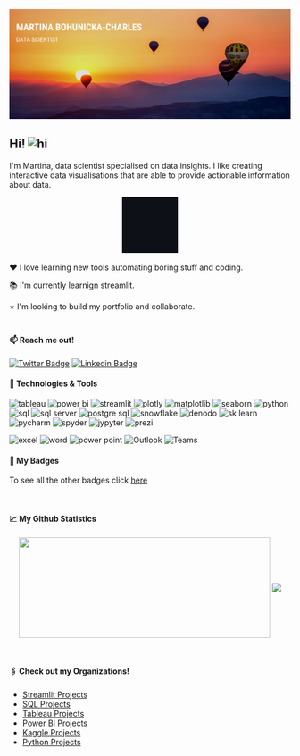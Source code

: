 ![Profile banner](https://github.com/mBohunickaCharles/mBohunickaCharles/blob/main/assets/banner.png)

## Hi! <img src="https://user-images.githubusercontent.com/1303154/88677602-1635ba80-d120-11ea-84d8-d263ba5fc3c0.gif" width="28px" height="28px" alt="hi">

I'm Martina, data scientist specialised on data insights. I like creating interactive data visualisations that are able to provide actionable information about data.

<p align="center">
<img height="100em" src="https://github.com/mBohunickaCharles/mBohunickaCharles/blob/main/assets/charts.gif"/> 
</p> 

❤️ I love learning new tools automating boring stuff and coding.

📚 I'm currently learnign streamlit.

⭐ I'm looking to build my portfolio and collaborate. <br><br/>

#### :mailbox: Reach me out!

[![Twitter Badge](https://img.shields.io/badge/-@MBohunicka-1ca0f1?style=plastic&labelColor=1ca0f1&logo=twitter&logoColor=white&link=https://twitter.com/MBohunicka)](https://twitter.com/MBohunicka) [![Linkedin Badge](https://img.shields.io/badge/-Martina_Bohunicka_Charles-0e76a8?style=plastic&labelColor=0e76a8&logo=linkedin&logoColor=white)](https://www.linkedin.com/in/martina-bohunická-charles-22b468b1//) <br/> 
    
#### :wrench: Technologies & Tools

![tableau](https://img.shields.io/badge/DataViz-Tableau-informational?style=plastic&logo=tableau&logoColor=white&color=045bab&link=https://public.tableau.com/app/profile/martina.bohunicka2479) ![power bi](https://img.shields.io/badge/DataViz-Power_BI-informational?style=plastic&logo=powerbi&logoColor=white&color=045bab) ![streamlit](https://img.shields.io/badge/DataViz-Streamlit-informational?style=plastic&logo=streamlit&logoColor=white&color=045bab) ![plotly](https://img.shields.io/badge/DataViz-Plotly-informational?style=plastic&logo=plotly&logoColor=white&color=045bab) ![matplotlib](https://img.shields.io/badge/DataViz-matplotlib-informational?style=plastic&logo=matplotlib&logoColor=white&color=045bab) ![seaborn](https://img.shields.io/badge/DataViz-seaborn-informational?style=plastic&logo=seaborn&logoColor=white&color=045bab) ![python](https://img.shields.io/badge/Code-python-informational?style=plastic&logo=python&logoColor=white&color=045bab) ![sql](https://img.shields.io/badge/Code-SQL-informational?style=plastic&logo=sql&logoColor=white&color=045bab) ![sql server](https://img.shields.io/badge/Database-Microsoft_SQL_Server-informational?style=plastic&logo=sqlserver&logoColor=white&color=045bab) ![postgre sql](https://img.shields.io/badge/Database-Postgre_SQL-informational?style=plastic&logo=postgresql&logoColor=white&color=045bab) ![snowflake](https://img.shields.io/badge/Cloud-Snowflake-informational?style=plastic&logo=snowflake&logoColor=white&color=045bab) ![denodo](https://img.shields.io/badge/Data_Virtualization-denodo-informational?style=plastic&logo=denodo&logoColor=white&color=045bab) ![sk learn](https://img.shields.io/badge/ML-Scikit_Learn-informational?style=plastic&logo=scikitlearn&logoColor=white&color=045bab) ![pycharm](https://img.shields.io/badge/IDE-PyCharm-informational?style=plastic&logo=pycharm&logoColor=white&color=045bab) ![spyder](https://img.shields.io/badge/IDE-Spyder-informational?style=plastic&logo=Spyder_IDE&logoColor=white&color=045bab) ![jypyter](https://img.shields.io/badge/IDE-Jupyter_Notebook-informational?style=plastic&logo=jupyter&logoColor=white&color=045bab) ![prezi](https://img.shields.io/badge/Presentation-Prezi-informational?style=plastic&logo=prezi&logoColor=white&color=045bab)
  
![excel](https://img.shields.io/badge/Microsoft_365-Excel-informational?style=plastic&logo=MicrosoftExcel&logoColor=white&color=f25022) ![word](https://img.shields.io/badge/Microsoft_365-Word-informational?style=plastic&logo=MicrosoftWord&logoColor=white&color=f25022) ![power point](https://img.shields.io/badge/Microsoft_365-Power_Point-informational?style=plastic&logo=MicrosoftPowerPoint&logoColor=white&color=f25022) ![Outlook](https://img.shields.io/badge/Microsoft_365-Outlook-informational?style=plastic&logo=MicrosoftOutlook&logoColor=white&color=f25022) ![Teams](https://img.shields.io/badge/Microsoft_365-Teams-informational?style=plastic&logo=MicrosoftTeams&logoColor=white&color=f25022)  <br/>


#### :name_badge: My Badges

To see all the other badges click [here](https://www.credly.com/users/martina-bohunicka/badges)

<!--START_SECTION:badges-->
<!--END_SECTION:badges-->

<br/>

#### :chart_with_upwards_trend: My Github Statistics

<p align="center">
<img height="180em" width="450em" src="https://github-readme-stats.vercel.app/api?username=mBohunickaCharles&include_orgs=true&include_orgs=true&layout=compact&theme=algolia&langs_count=10&hide_border=1&hide=jupyter%20notebook" align = "center"/> <img height="180em" src="https://github-readme-stats-git-masterorgs-github-readme-stats-team.vercel.app/api/top-langs/?username=mBohunickaCharles&include_orgs=true&include_orgs=true&theme=algolia&langs_count=5&hide_border=1&hide=jupyter%20notebok" align = "center" />
</p>
<br/>

#### :paperclips: Check out my Organizations!

- [Streamlit Projects](https://github.com/Streamlit-Projects)
- [SQL Projects](https://github.com/SQL-Project-Solutions)
- [Tableau Projects](https://github.com/Tableau-Project-Solutions)
- [Power BI Projects](https://github.com/Power-BI-Solutions)
- [Kaggle Projects](https://github.com/Kaggle-Projects-Solutions)
- [Python Projects](https://github.com/Python-Projects-Solutions)
